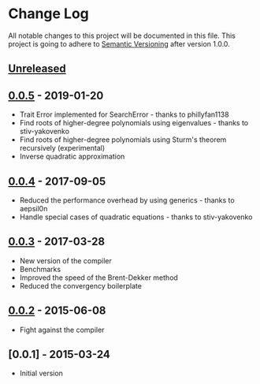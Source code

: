 # Change Log
All notable changes to this project will be documented in this file.
This project is going to adhere to [Semantic Versioning](http://semver.org/)
after version 1.0.0.

## [Unreleased]

## [0.0.5] - 2019-01-20
* Trait Error implemented for SearchError - thanks to phillyfan1138
* Find roots of higher-degree polynomials using eigenvalues - thanks to stiv-yakovenko
* Find roots of higher-degree polynomials using Sturm's theorem recursively (experimental)
* Inverse quadratic approximation

## [0.0.4] - 2017-09-05
* Reduced the performance overhead by using generics - thanks to aepsil0n
* Handle special cases of quadratic equations - thanks to stiv-yakovenko

## [0.0.3] - 2017-03-28
* New version of the compiler
* Benchmarks
* Improved the speed of the Brent-Dekker method
* Reduced the convergency boilerplate

## [0.0.2] - 2015-06-08
* Fight against the compiler

## [0.0.1] - 2015-03-24
* Initial version

[Unreleased]: https://github.com/vorot/roots/compare/v0.0.5...HEAD
[0.0.5]: https://github.com/vorot/roots/compare/v0.0.4...v0.0.5
[0.0.4]: https://github.com/vorot/roots/compare/v0.0.3...v0.0.4
[0.0.3]: https://github.com/vorot/roots/compare/v0.0.2...v0.0.3
[0.0.2]: https://github.com/vorot/roots/compare/v0.0.1...v0.0.2
